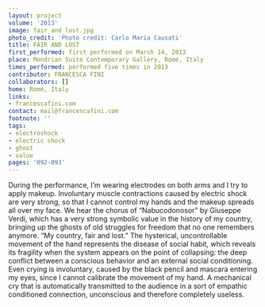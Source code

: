 ```yaml
---
layout: project
volume: '2013'
image: fair_and_lost.jpg
photo_credit: 'Photo credit: Carlo Maria Causati'
title: FAIR AND LOST
first_performed: first performed on March 14, 2013
place: Mondrian Suite Contemporary Gallery, Rome, Italy
times_performed: performed five times in 2013
contributor: FRANCESCA FINI
collaborators: []
home: Rome, Italy
links:
- francescafini.com
contact: mail@francescafini.com
footnote: ''
tags:
- electroshock
- electric shock
- ghost
- value
pages: '092-093'
---
```


During the performance, I’m wearing electrodes on both arms and I try to apply makeup. Involuntary muscle contractions caused by electric shock are very strong, so that I cannot control my hands and the makeup spreads all over my face. We hear the chorus of “Nabucodonosor” by Giuseppe Verdi, which has a very strong symbolic value in the history of my country, bringing up the ghosts of old struggles for freedom that no one remembers anymore. “My country, fair and lost.” The hysterical, uncontrollable movement of the hand represents the disease of social habit, which reveals its fragility when the system appears on the point of collapsing: the deep conflict between a conscious behavior and an external social conditioning. Even crying is involuntary, caused by the black pencil and mascara entering my eyes, since I cannot calibrate the movement of my hand. A mechanical cry that is automatically transmitted to the audience in a sort of empathic conditioned connection, unconscious and therefore completely useless.
